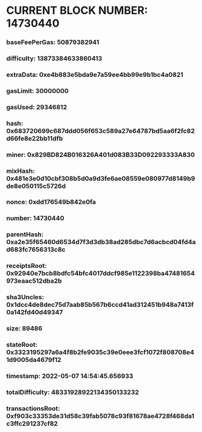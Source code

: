 # CURRENT BLOCK NUMBER: 14730440

### baseFeePerGas: 50879382941
### difficulty: 13873384633860413
### extraData: 0xe4b883e5bda9e7a59ee4bb99e9b1bc4a0821
### gasLimit: 30000000
### gasUsed: 29346812
### hash: 0x683720699c687ddd056f653c589a27e64787bd5aa6f2fc82d66fe8e22bb11dfb
### miner: 0x829BD824B016326A401d083B33D092293333A830
### mixHash: 0x481e3e0d10cbf308b5d0a9d3fe6ae08559e080977d8149b9de8e050115c5726d
### nonce: 0xdd176549b842e0fa
### number: 14730440
### parentHash: 0xa2e35f65460d6534d7f3d3db38ad285dbc7d6acbcd04fd4ad683fc7656313c8c
### receiptsRoot: 0x92940e7bcb8bdfc54bfc4017ddcf985e1122398ba47481654973eaac512dba2b
### sha3Uncles: 0x1dcc4de8dec75d7aab85b567b6ccd41ad312451b948a7413f0a142fd40d49347
### size: 89486
### stateRoot: 0x3323195297a6a4f8b2fe9035c39e0eee3fcf1072f808708e41d9005da4679f12
### timestamp: 2022-05-07 14:54:45.656933
### totalDifficulty: 48331928922134350133232
### transactionsRoot: 0xf903c33353de31d58c39fab5078c93f81678ae4728f468da1c3ffc291237cf82
